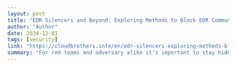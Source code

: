 ```yaml
---
layout: post
title: "EDR Silencers and Beyond: Exploring Methods to Block EDR Communication - Part 1"
author: "Author"
date: 2024-12-01
tags: [security]
link: "https://cloudbrothers.info/en/edr-silencers-exploring-methods-block-edr-communication-part-1/"
summary: "For red teams and adversary alike it’s important to stay hidden. As many companies nowadays have EDR agents deployed those agents are always in focus and tools like EDRSilencer or EDRSandblast use ..."
---
```

